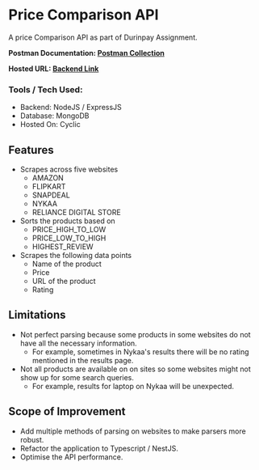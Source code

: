 # Price Comparison API

A price Comparison API as part of Durinpay Assignment.

**Postman Documentation: [Postman Collection](https://documenter.getpostman.com/view/13813135/2s93XsWknJ)**

**Hosted URL: [Backend Link](https://price-comparison-durinpay.cyclic.app)**

### Tools / Tech Used:
+ Backend: NodeJS / ExpressJS
+ Database: MongoDB
+ Hosted On: Cyclic

## Features
+ Scrapes across five websites
  + AMAZON
  + FLIPKART
  + SNAPDEAL
  + NYKAA
  + RELIANCE DIGITAL STORE
+ Sorts the products based on
  + PRICE_HIGH_TO_LOW
  + PRICE_LOW_TO_HIGH
  + HIGHEST_REVIEW
+ Scrapes the following data points
  + Name of the product
  + Price
  + URL of the product 
  + Rating

## Limitations
+ Not perfect parsing because some products in some websites do not have all the necessary information.
  + For example, sometimes in Nykaa's results there will be no rating mentioned in the results page.
+ Not all products are available on on sites so some websites might not show up for some search queries.
  + For example, results for laptop on Nykaa will be unexpected.

## Scope of Improvement
+ Add multiple methods of parsing on websites to make parsers more robust.
+ Refactor the application to Typescript / NestJS.
+ Optimise the API performance.